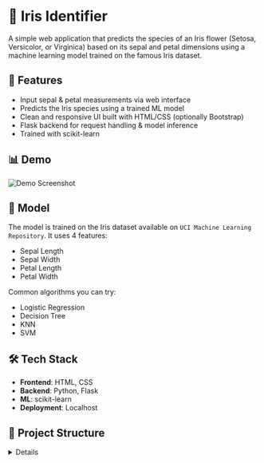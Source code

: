 # 🌸 Iris Identifier

A simple web application that predicts the species of an Iris flower (Setosa, Versicolor, or Virginica) based on its sepal and petal dimensions using a machine learning model trained on the famous Iris dataset.

## 🚀 Features

- Input sepal & petal measurements via web interface
- Predicts the Iris species using a trained ML model
- Clean and responsive UI built with HTML/CSS (optionally Bootstrap)
- Flask backend for request handling & model inference
- Trained with scikit-learn

## 📊 Demo

![Demo Screenshot](static/iris-demo.png) <!-- Replace with your screenshot path -->

## 🧠 Model

The model is trained on the Iris dataset available on `UCI Machine Learning Repository`. It uses 4 features:

- Sepal Length
- Sepal Width
- Petal Length
- Petal Width

Common algorithms you can try:
- Logistic Regression
- Decision Tree
- KNN
- SVM

## 🛠️ Tech Stack

- **Frontend**: HTML, CSS
- **Backend**: Python, Flask
- **ML**: scikit-learn
- **Deployment**: Localhost

## 📂 Project Structure
<details>
iris-identifier/
│
├── static/                 # Static assets like CSS, images
│   └── iris-demo.png
│
├── templates/              # HTML templates
│   └── index.html
│
├── model/                  # Trained model & training script
│   ├── iris_model.pkl      # Serialized model file
│   └── train_model.py      # Model training script
│
├── app.py                  # Flask backend script
├── requirements.txt        # Python dependencies
└── README.md               # Project documentation
</details>
